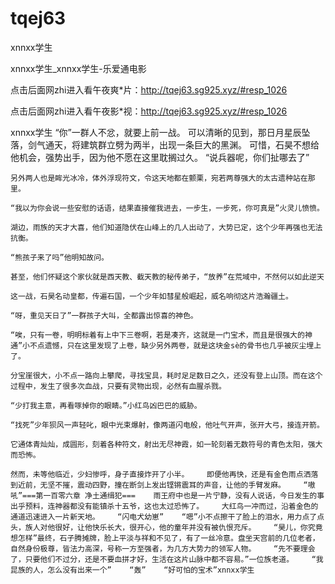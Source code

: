 # tqej63
xnnxx学生

xnnxx学生_xnnxx学生-乐爱通电影

点击后面网zhi进入看午夜爽*片：http://tqej63.sg925.xyz/#resp_1026

点击后面网zhi进入看午夜影*视：http://tqej63.sg925.xyz/#resp_1026

xnnxx学生    “你”一群人不忿，就要上前一战。    可以清晰的见到，那日月星辰坠落，剑气通天，将建筑群立劈为两半，出现一条巨大的黑渊。    可惜，石昊不想给他机会，强势出手，因为他不愿在这里耽搁过久。    “说兵器呢，你们扯哪去了”

    另外两人也是眸光冰冷，体外浮现符文，令这天地都在颤栗，宛若两尊强大的太古遗种站在那里。

    “我以为你会说一些安慰的话语，结果直接催我进去，一步生，一步死，你可真是”火灵儿愤愤。

    湖边，雨族的天才大喜，他们知道隐伏在山峰上的几人出动了，大势已定，这个少年再强也无法抗衡。

    “熊孩子来了吗”他明知故问。

    甚至，他们怀疑这个家伙就是西天教、截天教的秘传弟子，“放养”在荒域中，不然何以如此逆天

    这一战，石昊名动皇都，传遍石国，一个少年如彗星般崛起，威名响彻这片浩瀚疆土。

    “呀，重见天日了”一群孩子大叫，全都露出惊喜的神色。

    “唉，只有一卷，明明标着有上中下三卷啊，若是凑齐，这就是一门宝术，而且是很强大的神通”小不点遗憾，只在这里发现了上卷，缺少另外两卷，就是这块金sè的骨书也几乎被灰尘埋上了。

    分宝崖很大，小不点一路向上攀爬，寻找宝具，耗时足足数日之久，还没有登上山顶。而在这个过程中，发生了很多次血战，只要有灵物出现，必然有血腥杀戮。

    “少打我主意，再看啄掉你的眼睛。”小红鸟凶巴巴的威胁。

    “找死”少年狈风一声轻叱，眼中光束爆射，像两道闪电般，他吐气开声，张开大弓，接连开箭。

    它通体青灿灿，成圆形，刻着各种符文，射出无尽神霞，如一轮刻着无数符号的青色太阳，强大而恐怖。

    然而，未等他临近，少妇惨呼，身子直接炸开了小半。    即便他再快，还是有金色雨点洒落到近前，无坚不摧，震动四野，撞在断剑上发出铿锵震耳的声音，让他的手臂发麻。    “嗷吼”===第一百零六章 净土通缉犯===    雨王府中也是一片宁静，没有人说话，今日发生的事出乎预料，连神器都没有能镇杀十五爷，这也太过恐怖了。    大红鸟一冲而过，沿着金色的通道迅速进入一片新天地。    “闪电犬幼崽”    “嗯”小不点擦干了脸上的泪水，用力点了点头，族人对他很好，让他快乐长大，很开心，他的童年并没有被仇恨充斥。    “昊儿，你究竟想怎样”最终，石子腾摊牌，脸上平淡与祥和不见了，有了一丝冷意。盘坐天宫前的几位老者，自然身份极尊，皆法力高深，号称一方至强者，为几方大势力的领军人物。    “先不要理会了，只要他们不过分，还是不要血拼才好，生活在这片山脉中都不容易。”一位族老道。    “我昆族的人，怎么没有出来一个”    “轰”    “好可怕的宝术”xnnxx学生
